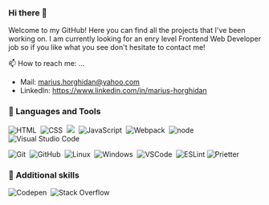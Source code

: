 ### Hi there 👋

Welcome to my GitHub! Here you can find all the projects that I've been working on. I am currently looking for an enry level Frontend Web Developer job so if you like what you see don't hesitate to contact me!

📫 How to reach me: ...

- Mail: marius.horghidan@yahoo.com
- LinkedIn: https://www.linkedin.com/in/marius-horghidan

### 🧰 Languages and Tools

<div>
  <img src="https://img.shields.io/badge/HTML5-E34F26?style=for-the-badge&logo=html5&logoColor=white" title="HTML" alt="HTML"/>&nbsp;
  <img src="https://img.shields.io/badge/CSS3-1572B6?style=for-the-badge&logo=css3&logoColor=white" title="CSS" alt="CSS"/>&nbsp;
  <img src="https://img.shields.io/endpoint?url=<https://commons.wikimedia.org/wiki/File:Sass_Logo_Color.svg>&style=for-the-badge&logo=css3&logoColor=white>"/>&nbsp;
  <img src="https://badges.aleen42.com/src/javascript.svg" title="JavaScript" alt="JavaScript"/>&nbsp;
  <img src="https://badges.aleen42.com/src/webpack.svg" title="Webpack" alt="Webpack"/>&nbsp;
  <img src="https://badges.aleen42.com/src/node.svg" title="Node" alt="node"/>&nbsp;
   <img src="https://badges.aleen42.com/src/visual_studio_code.svg" title="Visual Studio Code" alt="Visual Studio Code"/>&nbsp;

  <img src="https://img.shields.io/badge/GIT-E44C30?style=for-the-badge&logo=git&logoColor=white" title="Git" alt="Git"/>&nbsp;
  <img src="https://badges.aleen42.com/src/github.svg" title="GitHub" alt="GitHub"/>&nbsp;
  <img src="https://img.shields.io/badge/Linux-FCC624?style=for-the-badge&logo=linux&logoColor=black" title="Linux" alt="Linux"/>&nbsp;
  <img src="https://img.shields.io/badge/Windows-0078D6?style=for-the-badge&logo=windows&logoColor=white" title="Windows" alt="Windows"/>&nbsp;
  <img src="https://img.shields.io/badge/Visual_Studio_Code-0078D4?style=for-the-badge&logo=visual%20studio%20code&logoColor=white" title="VSCode" alt="VSCode"/>&nbsp;
  <img src="https://badges.aleen42.com/src/eslint.svg" title="ESLint" alt="ESLint"/>
  <img src="https://img.shields.io/badge/prettier-1A2C34?style=for-the-badge&logo=prettier&logoColor=F7BA3E" title="Prietter" alt="Prietter"/>&nbsp;
</div>

### 🔧 Additional skills

<div>

  <img src="  https://badges.aleen42.com/src/codepen.svg" title="Codepen" alt="Codepen"/>&nbsp;
  <img src="https://badges.aleen42.com/src/stackoverflow.svg" title="Stack Overflow" alt="Stack Overflow"/>&nbsp;


</div>

<!--
**MariusHor/MariusHor** is a ✨ _special_ ✨ repository because its `README.md` (this file) appears on your GitHub profile.

Here are some ideas to get you started:

- 🔭 I’m currently working on ...
- 🌱 I’m currently learning ...
- 👯 I’m looking to collaborate on ...
- 🤔 I’m looking for help with ...
- 💬 Ask me about ...
- 📫 How to reach me: ...
- 😄 Pronouns: ...
- ⚡ Fun fact: ...
-->
